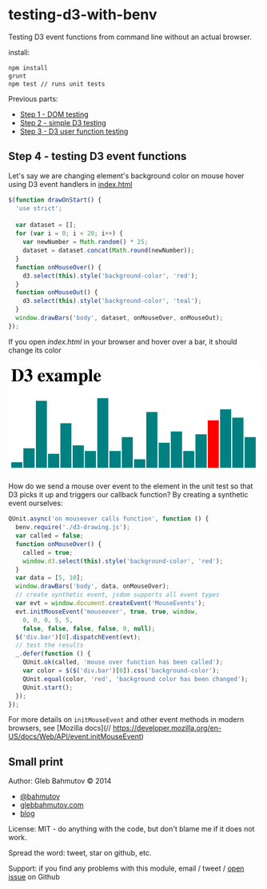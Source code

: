 # testing-d3-with-benv

Testing D3 event functions from command line without an actual browser.

install:

    npm install
    grunt
    npm test // runs unit tests

Previous parts:

* [Step 1 - DOM testing](https://github.com/bahmutov/testing-d3-with-benv/tree/dom-testing)
* [Step 2 - simple D3 testing](https://github.com/bahmutov/testing-d3-with-benv/tree/d3-testing)
* [Step 3 - D3 user function testing](https://github.com/bahmutov/testing-d3-with-benv/tree/d3-function-testing)

## Step 4 - testing D3 event functions

Let's say we are changing element's background color on mouse hover
using D3 event handlers in [index.html](index.html)

```js
$(function drawOnStart() {
  'use strict';

  var dataset = [];
  for (var i = 0; i < 20; i++) {
    var newNumber = Math.random() * 25;
    dataset = dataset.concat(Math.round(newNumber));
  }
  function onMouseOver() {
    d3.select(this).style('background-color', 'red');
  }
  function onMouseOut() {
    d3.select(this).style('background-color', 'teal');
  }
  window.drawBars('body', dataset, onMouseOver, onMouseOut);
});
```

If you open *index.html* in your browser and hover over a bar, it should change
its color

![hover over bar](d3-testing.png)

How do we send a mouse over event to the element in the unit test
so that D3 picks it up and triggers our callback function?
By creating a synthetic event ourselves:

```js
QUnit.async('on mouseover calls function', function () {
  benv.require('./d3-drawing.js');
  var called = false;
  function onMouseOver() {
    called = true;
    window.d3.select(this).style('background-color', 'red');
  }
  var data = [5, 10];
  window.drawBars('body', data, onMouseOver);
  // create synthetic event, jsdom supports all event types
  var evt = window.document.createEvent('MouseEvents');
  evt.initMouseEvent('mouseover', true, true, window,
    0, 0, 0, 5, 5,
    false, false, false, false, 0, null);
  $('div.bar')[0].dispatchEvent(evt);
  // test the results
  _.defer(function () {
    QUnit.ok(called, 'mouse over function has been called');
    var color = $($('div.bar')[0]).css('background-color');
    QUnit.equal(color, 'red', 'background color has been changed');
    QUnit.start();
  });
});
```

For more details on `initMouseEvent` and other event methods in modern
browsers, see [Mozilla docs](// https://developer.mozilla.org/en-US/docs/Web/API/event.initMouseEvent)

## Small print

Author: Gleb Bahmutov &copy; 2014

* [@bahmutov](https://twitter.com/bahmutov)
* [glebbahmutov.com](http://glebbahmutov.com)
* [blog](http://bahmutov.calepin.co/)

License: MIT - do anything with the code, but don't blame me if it does not work.

Spread the word: tweet, star on github, etc.

Support: if you find any problems with this module, email / tweet /
[open issue](https://github.com/bahmutov/testing-d3-with-benv/issues) on Github
